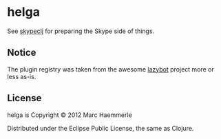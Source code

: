 # helga

See [skypeclj](http://github.com/mhaemmerle/skypeclj) for preparing the Skype side of things.

## Notice

The plugin registry was taken from the awesome [lazybot](http://github.com/flatland/) project more or less as-is.

## License

helga is Copyright © 2012 Marc Haemmerle

Distributed under the Eclipse Public License, the same as Clojure.
